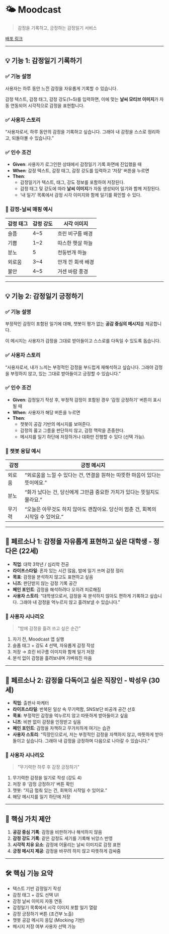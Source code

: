 # 🌤️ Moodcast

> 감정을 기록하고, 긍정하는 감정일기 서비스
> 

[배포 링크](https://moodcast.lovable.app/)

---

## 💡 기능 1: 감정일기 기록하기

### ✅ 기능 설명

사용자는 하루 동안 느낀 감정을 자유롭게 기록할 수 있습니다.

감정 텍스트, 감정 태그, 감정 강도(1~5)를 입력하면, 이에 맞는 **날씨 모티브 이미지**가 자동 연동되어 시각적으로 감정을 표현합니다.

### ✅ 사용자 스토리

“사용자로서, 하루 동안의 감정을 기록하고 싶습니다. 그래야 내 감정을 스스로 정리하고, 되돌아볼 수 있습니다.”

### ✅ 인수 조건

- **Given**: 사용자가 로그인한 상태에서 감정일기 기록 화면에 진입했을 때
- **When**: 감정 텍스트, 감정 태그, 감정 강도를 입력하고 ‘저장’ 버튼을 누르면
- **Then**:
    - 감정일기가 텍스트, 태그, 강도 정보를 포함하여 저장된다.
    - 감정 태그 및 강도에 따라 **날씨 이미지**가 자동 생성되어 일기와 함께 저장된다.
    - ‘내 일기’ 목록에서 감정 시각 이미지와 함께 일기를 확인할 수 있다.

### 🎨 감정-날씨 매핑 예시

| 감정 태그 | 감정 강도 | 시각 이미지 |
| --- | --- | --- |
| 슬픔 | 4~5 | 흐린 비구름 배경 |
| 기쁨 | 1~2 | 따스한 햇살 하늘 |
| 분노 | 5 | 천둥번개 하늘 |
| 외로움 | 3~4 | 안개 낀 회색 배경 |
| 불안 | 4~5 | 거센 바람 풍경 |

---

## 💡 기능 2: 감정일기 긍정하기

### ✅ 기능 설명

부정적인 감정이 포함된 일기에 대해, 챗봇이 평가 없는 **공감 중심의 메시지**를 제공합니다.

이 메시지는 사용자가 감정을 그대로 받아들이고 스스로를 다독일 수 있도록 돕습니다.

### ✅ 사용자 스토리

“사용자로서, 내가 느끼는 부정적인 감정을 부드럽게 재해석하고 싶습니다. 그래야 감정을 부정하지 않고, 있는 그대로 받아들이고 긍정할 수 있습니다.”

### ✅ 인수 조건

- **Given**: 감정일기 작성 후, 부정적 감정이 포함된 경우 ‘감정 긍정하기’ 버튼이 표시될 때
- **When**: 사용자가 해당 버튼을 누르면
- **Then**:
    - 챗봇이 공감 기반의 메시지를 보여준다.
    - 감정의 옳고 그름을 판단하지 않고, 감정 맥락을 존중한다.
    - 메시지를 일기 하단에 저장하거나 대화만 진행할 수 있다 (선택 가능).

### 💬 챗봇 응답 예시

| 감정 | 긍정 메시지 |
| --- | --- |
| 외로움 | “외로움을 느낄 수 있다는 건, 연결을 원하는 따뜻한 마음이 있다는 뜻이에요.” |
| 분노 | “화가 났다는 건, 당신에게 그만큼 중요한 가치가 있다는 뜻일지도 몰라요.” |
| 무기력 | “오늘은 아무것도 하지 않아도 괜찮아요. 당신이 멈춘 건, 회복의 시작일 수 있어요.” |

---

## 👤 페르소나 1: 감정을 자유롭게 표현하고 싶은 대학생 - 정다은 (22세)

- **직업**: 대학 3학년 / 심리학 전공
- **라이프스타일**: 혼자 있는 시간 많음, 밤에 일기 쓰며 감정 정리
- **목표**: 감정을 분석하지 않고도 표현하고 싶음
- **니즈**: 판단받지 않는 감정 기록 공간
- **페인 포인트**: 감정을 해석하려다 오히려 피로해짐
- **사용자 스토리**: “대학생으로서, 감정을 꼭 분석하지 않아도 편하게 기록하고 싶습니다. 그래야 내 감정을 억누르지 않고 흘려보낼 수 있습니다.”

### 📌 사용자 시나리오

> "밤에 감정을 흘려 쓰고 싶은 순간"
> 
1. 자기 전, Moodcast 앱 실행
2. 슬픔 태그 + 강도 4 선택, 자유롭게 감정 작성
3. 저장 → 흐린 비구름 이미지와 함께 일기 저장
4. 분석 없이 감정을 흘려보내며 가벼워진 마음

---

## 👤 페르소나 2: 감정을 다독이고 싶은 직장인 - 박성우 (30세)

- **직업**: 출판사 마케터
- **라이프스타일**: 반복된 일상 속 무기력함, SNS보단 비공개 공간 선호
- **목표**: 부정적인 감정을 억누르지 않고 따뜻하게 받아들이고 싶음
- **니즈**: 비판 없이 감정을 인정받고 싶음
- **페인 포인트**: 감정을 자책하고 무가치하게 여기는 습관
- **사용자 스토리**: “직장인으로서, 저는 부정적인 감정을 자책하지 않고, 따뜻하게 받아들이고 싶습니다. 그래야 내 감정을 긍정하며 다음으로 나아갈 수 있습니다.”

### 📌 사용자 시나리오

> "무기력한 하루 후 감정 긍정하기"
> 
1. 무기력한 감정을 일기로 작성 (강도 4)
2. 저장 후 ‘감정 긍정하기’ 버튼 확인
3. 챗봇: “지금 멈춰 있는 건, 회복의 시작일 수 있어요.”
4. 해당 메시지를 일기 하단에 저장

---

## 💎 핵심 가치 제안

1. **공감 중심 기록**: 감정을 비판하거나 해석하지 않음
2. **감정 강도 기록**: 같은 감정도 세기를 기록해 뉘앙스 반영
3. **시각적 치유 요소**: 감정에 어울리는 날씨 이미지로 감정 표현
4. **긍정 메시지 제공**: 감정을 바꾸려 하지 않고 따뜻하게 감싸줌

---

## 🛠️ 핵심 기능 요약

- 텍스트 기반 감정일기 작성
- 감정 태그 + 강도 선택 UI
- 감정 날씨 이미지 자동 연동
- 감정일기 목록에서 시각 이미지 포함 일기 열람
- 감정 긍정하기 버튼 (조건부 노출)
- 챗봇 공감 메시지 응답 (Mocking 기반)
- 메시지 저장 여부 사용자 선택 가능
